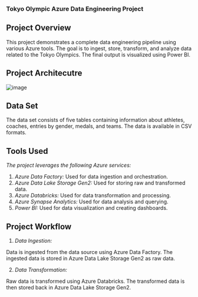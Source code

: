 ### Tokyo Olympic Azure Data Engineering Project ###

## Project Overview ##
This project demonstrates a complete data engineering pipeline using various Azure tools. The goal is to ingest, store, transform, and analyze data related to the Tokyo Olympics. The final output is visualized using Power BI.

## Project Architecutre ##
![image](https://github.com/user-attachments/assets/a3a6bcff-88e8-4c8c-b8b2-bc3349ecba42)

## Data Set ##
The data set consists of five tables containing information about athletes, coaches, entries by gender, medals, and teams. The data is available in CSV formats.

## Tools Used ##

*The project leverages the following Azure services:*
1. *Azure Data Factory:* Used for data ingestion and orchestration.
2. *Azure Data Lake Storage Gen2:* Used for storing raw and transformed data.
3. *Azure Databricks:* Used for data transformation and processing.
4. *Azure Synapse Analytics:* Used for data analysis and querying.
5. *Power BI:* Used for data visualization and creating dashboards.

## Project Workflow ##
1. *Data Ingestion:*

Data is ingested from the data source using Azure Data Factory.
The ingested data is stored in Azure Data Lake Storage Gen2 as raw data.

2. *Data Transformation:*

Raw data is transformed using Azure Databricks.
The transformed data is then stored back in Azure Data Lake Storage Gen2.
